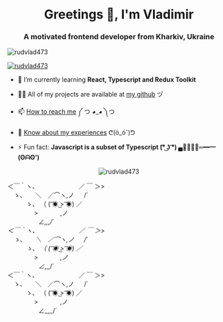 <h1 align="center">Greetings 👋, I'm Vladimir</h1>
<h3 align="center">A motivated frontend developer from Kharkiv, Ukraine</h3>

<p align="left"> <img src="https://komarev.com/ghpvc/?username=rudvlad473&label=Profile%20views&color=0e75b6&style=flat" alt="rudvlad473" /> </p>

<p align="left"> <a href="https://github.com/ryo-ma/github-profile-trophy"><img src="https://github-profile-trophy.vercel.app/?username=rudvlad473" alt="rudvlad473" /></a> </p>

- 🌱 I’m currently learning **React, Typescript and Redux Toolkit**

- 👨‍💻 All of my projects are available at [my github](https://github.com/RudVlad473) ヅ

- 📫 [How to reach me](https://www.linkedin.com/in/vladimir-rudenko/) ༼ つ ◕_◕ ༽つ

- 📄 [Know about my experiences](https://drive.google.com/file/d/1I8OxEmtchfUjusL5cvRjkN5pLDuv8UYk/view?usp=sharing) ᕦ(ò_óˇ)ᕤ

- ⚡ Fun fact: **Javascript is a subset of Typescript (͡° ͜ʖ ͡°) ▄︻̷̿┻̿═━一 (ʘᗩʘ')**

<p align="center"><img align="center" src="https://github-readme-stats.vercel.app/api/top-langs?username=rudvlad473&show_icons=true&locale=en&layout=compact" alt="rudvlad473" /></p>

＜￣｀ヽ、　　　　　　　／ ￣ ＞><br/>
　ゝ、　　＼　／⌒ヽ,ノ 　 /´<br/>
　　　ゝ、 （ ( ͡◉ ͜> ͡◉) ／<br/>
　　 　　>　 　 　,ノ<br/>
　　　　　∠_,,,/´<br/>
＜￣｀ヽ、　　　　　　　／ ￣ ＞><br/>
　ゝ、　　＼　／⌒ヽ,ノ 　 /´<br/>
　　　ゝ、 （ ( ͡◉ ͜> ͡◉) ／<br/>
　　 　　>　 　 　,ノ<br/>
　　　　　∠_,,,/´<br/>
  ＜￣｀ヽ、　　　　　　　／ ￣ ＞><br/>
　ゝ、　　＼　／⌒ヽ,ノ 　 /´<br/>
　　　ゝ、 （ ( ͡◉ ͜> ͡◉) ／<br/>
　　 　　>　 　 　,ノ<br/>
　　　　　∠_,,,/´<br/>
